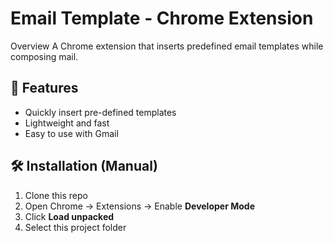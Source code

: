 # Email Template  - Chrome Extension

Overview
A Chrome extension that inserts predefined email templates while composing mail.


## 🚀 Features
- Quickly insert pre-defined templates
- Lightweight and fast
- Easy to use with Gmail

  
## 🛠 Installation (Manual)
1. Clone this repo
2. Open Chrome → Extensions → Enable **Developer Mode**
3. Click **Load unpacked**
4. Select this project folder
